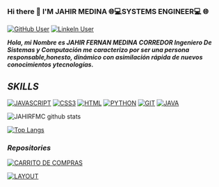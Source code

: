 ### Hi there  👋  I'M JAHIR MEDINA :globe_with_meridians::computer:SYSTEMS ENGINEER:computer: :globe_with_meridians:
[![GitHub User](https://img.shields.io/badge/GitHub-JAHIRFMC-red?style=plastic&logo=github&link=https://github.com/JAHIRFMC)](https://github.com/JAHIRFMC)
[![LinkeIn User](https://img.shields.io/badge/Linkedin-JAHIRFMC-blue?style=plastic&logo=linkedin&link=https://www.linkedin.com/in/JAHIRFMC/)](https://www.linkedin.com/in/JAHIRFMC/)

***Hola, mi Nombre es JAHIR FERNAN MEDINA CORREDOR  Ingeniero De Sistemas y Computación 
    me caracterizo por ser una persona responsable,honesto, dinámico con asimilación rápida de nuevos conocimientos ytecnologías.***

## ***SKILLS***
[<img src="https://img.shields.io/badge/JAVASCRIPT-%23e3c914.svg?&style=for-the-badge&logo=javascript&logoColor=orange" alt="JAVASCRIPT"/>]()
[<img src="https://img.shields.io/badge/CSS3-%231572B6.svg?&style=for-the-badge&logo=css3&logoColor=white" alt="CSS3"/>](https://developer.mozilla.org/es/docs/Web/CSS)
[<img src="https://img.shields.io/badge/HTML5-%23E34F26.svg?&style=for-the-badge&logo=html5&logoColor=white" alt="HTML"/>](https://developer.mozilla.org/es/docs/Web/HTML)
[<img src="https://img.shields.io/badge/PYTHON-%233776AB.svg?&style=for-the-badge&logo=python&logoColor=white" alt="PYTHON"/>](https://www.python.org/)
[<img src="https://img.shields.io/badge/GIT-%23F05032.svg?&style=for-the-badge&logo=git&logoColor=white" alt="GIT"/>](https://git-scm.com/)
[<img src="https://img.shields.io/badge/JAVA-%23c41414.svg?&style=for-the-badge&logo=java&logoColor=white" alt="JAVA"/>](https://www.oracle.com/co/java/technologies/javase-downloads.html)

![JAHIRFMC github stats](https://github-readme-stats.vercel.app/api/?username=JAHIRFMC&hide=stars&show_icons=true&theme=midnight-purple&show&include_all_commits=true&count_private=true)

[![Top Langs](https://github-readme-stats.vercel.app/api/top-langs/?username=JAHIRFMC&layout=compact&theme=midnight-purple)](https://github.com/JAHIRFMC/github-readme-stats)

### ***Repositories***
[![CARRITO DE COMPRAS ](https://github-readme-stats.vercel.app/api/pin/?username=JAHIRFMC&repo=Carrito_De_Compras-1&show_owner=true&theme=prussian)](https://github.com/JAHIRFMC/Carrito_De_Compras-1)


[![ LAYOUT](https://github-readme-stats.vercel.app/api/pin/?username=JAHIRFMC&repo=EjemploLayout&show_owner=true&theme=prussian)](https://github.com/JAHIRFMC/EjemploLayout)

